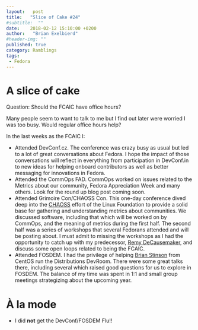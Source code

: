 ```yaml
---
layout:   post
title:   "Slice of Cake #24"
#subtitle:  ""
date:    2018-02-12 15:10:00 +0200
author:   "Brian Exelbierd"
#header-img: ""
published: true
category: Ramblings
tags:
 - Fedora
---
```


# A slice of cake

Question: Should the FCAIC have office hours?

Many people seem to want to talk to me but I find out later were worried I was too busy.  Would regular office hours help?


In the last weeks as the FCAIC I:

- Attended DevConf.cz.  The conference was crazy busy as usual but led to a lot of great conversations about Fedora.  I hope the impact of those conversations will reflect in everything from participation in DevConf.in to new ideas for helping onboard contributors as well as better messaging for innovations in Fedora.
- Attended the CommOps FAD.  CommOps worked on issues related to the Metrics about our community, Fedora Appreciation Week and many others.  Look for the round up blog post coming soon.
- Attended Grimoire Con/CHAOSS Con.  This one-day conference dived deep into the [CHAOSS](https://chaoss.community/) effort of the Linux Foundation to provide a solid base for gathering and understanding metrics about communities.  We discussed software, including that which will be worked on by CommOps, and the meaning of metrics during the first half.  The second half was a series of workshops that several Fedorans attended and will be posting about.  I must admit to missing the workshops as I had the opportunity to catch up with my predecessor, [Remy DeCausemaker](https://twitter.com/remy_d), and discuss some open loops related to being the FCAIC.
- Attended FOSDEM.  I had the privilege of helping [Brian Stinson](https://twitter.com/bstinsonmhk) from CentOS run the Distributions DevRoom.  There were some great talks there, including several which raised good questions for us to explore in FOSDEM.  The balance of my time was spent in 1:1 and small group meetings strategizing about the upcoming year.

# À la mode

- I did **not** get the DevConf/FOSDEM Flu!!
